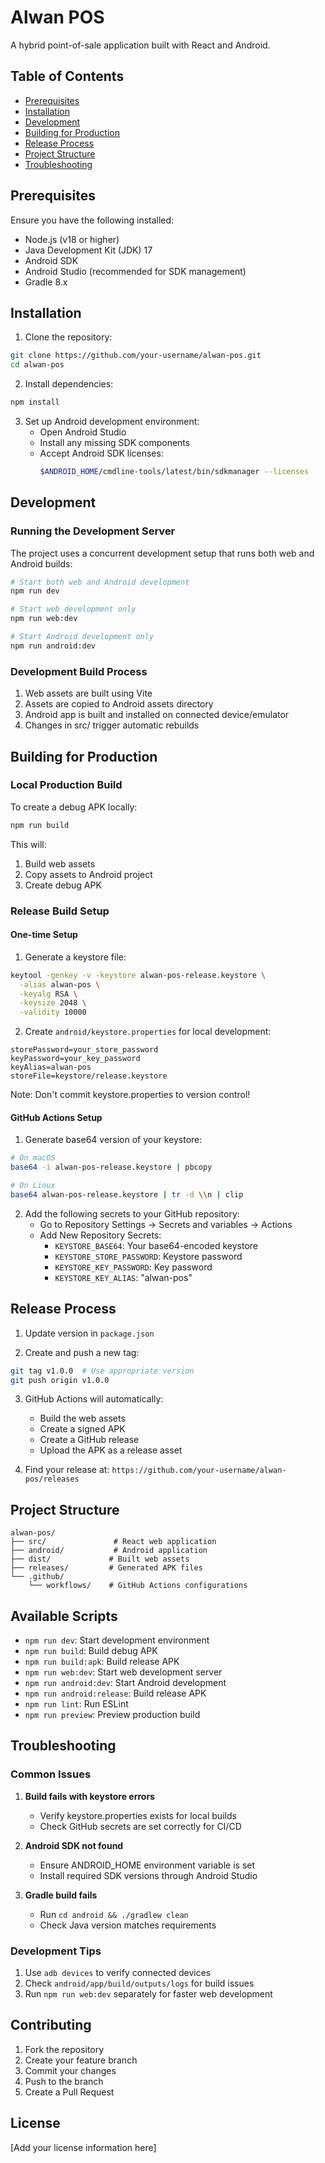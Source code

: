 # Alwan POS

A hybrid point-of-sale application built with React and Android.

## Table of Contents

- [Prerequisites](#prerequisites)
- [Installation](#installation)
- [Development](#development)
- [Building for Production](#building-for-production)
- [Release Process](#release-process)
- [Project Structure](#project-structure)
- [Troubleshooting](#troubleshooting)

## Prerequisites

Ensure you have the following installed:

- Node.js (v18 or higher)
- Java Development Kit (JDK) 17
- Android SDK
- Android Studio (recommended for SDK management)
- Gradle 8.x

## Installation

1. Clone the repository:

```bash
git clone https://github.com/your-username/alwan-pos.git
cd alwan-pos
```

2. Install dependencies:

```bash
npm install
```

3. Set up Android development environment:
   - Open Android Studio
   - Install any missing SDK components
   - Accept Android SDK licenses:
     ```bash
     $ANDROID_HOME/cmdline-tools/latest/bin/sdkmanager --licenses
     ```

## Development

### Running the Development Server

The project uses a concurrent development setup that runs both web and Android builds:

```bash
# Start both web and Android development
npm run dev

# Start web development only
npm run web:dev

# Start Android development only
npm run android:dev
```

### Development Build Process

1. Web assets are built using Vite
2. Assets are copied to Android assets directory
3. Android app is built and installed on connected device/emulator
4. Changes in src/ trigger automatic rebuilds

## Building for Production

### Local Production Build

To create a debug APK locally:

```bash
npm run build
```

This will:

1. Build web assets
2. Copy assets to Android project
3. Create debug APK

### Release Build Setup

#### One-time Setup

1. Generate a keystore file:

```bash
keytool -genkey -v -keystore alwan-pos-release.keystore \
  -alias alwan-pos \
  -keyalg RSA \
  -keysize 2048 \
  -validity 10000
```

2. Create `android/keystore.properties` for local development:

```properties
storePassword=your_store_password
keyPassword=your_key_password
keyAlias=alwan-pos
storeFile=keystore/release.keystore
```

Note: Don't commit keystore.properties to version control!

#### GitHub Actions Setup

1. Generate base64 version of your keystore:

```bash
# On macOS
base64 -i alwan-pos-release.keystore | pbcopy

# On Linux
base64 alwan-pos-release.keystore | tr -d \\n | clip
```

2. Add the following secrets to your GitHub repository:
   - Go to Repository Settings → Secrets and variables → Actions
   - Add New Repository Secrets:
     - `KEYSTORE_BASE64`: Your base64-encoded keystore
     - `KEYSTORE_STORE_PASSWORD`: Keystore password
     - `KEYSTORE_KEY_PASSWORD`: Key password
     - `KEYSTORE_KEY_ALIAS`: "alwan-pos"

## Release Process

1. Update version in `package.json`

2. Create and push a new tag:

```bash
git tag v1.0.0  # Use appropriate version
git push origin v1.0.0
```

3. GitHub Actions will automatically:

   - Build the web assets
   - Create a signed APK
   - Create a GitHub release
   - Upload the APK as a release asset

4. Find your release at: `https://github.com/your-username/alwan-pos/releases`

## Project Structure

```
alwan-pos/
├── src/               # React web application
├── android/           # Android application
├── dist/             # Built web assets
├── releases/         # Generated APK files
└── .github/
    └── workflows/    # GitHub Actions configurations
```

## Available Scripts

- `npm run dev`: Start development environment
- `npm run build`: Build debug APK
- `npm run build:apk`: Build release APK
- `npm run web:dev`: Start web development server
- `npm run android:dev`: Start Android development
- `npm run android:release`: Build release APK
- `npm run lint`: Run ESLint
- `npm run preview`: Preview production build

## Troubleshooting

### Common Issues

1. **Build fails with keystore errors**

   - Verify keystore.properties exists for local builds
   - Check GitHub secrets are set correctly for CI/CD

2. **Android SDK not found**

   - Ensure ANDROID_HOME environment variable is set
   - Install required SDK versions through Android Studio

3. **Gradle build fails**
   - Run `cd android && ./gradlew clean`
   - Check Java version matches requirements

### Development Tips

1. Use `adb devices` to verify connected devices
2. Check `android/app/build/outputs/logs` for build issues
3. Run `npm run web:dev` separately for faster web development

## Contributing

1. Fork the repository
2. Create your feature branch
3. Commit your changes
4. Push to the branch
5. Create a Pull Request

## License

[Add your license information here]
